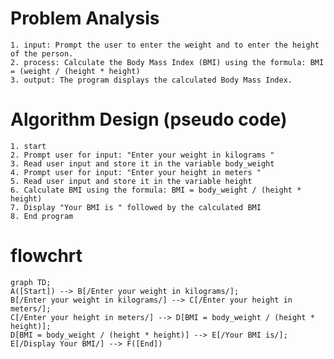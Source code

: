 # Problem Analysis
    1. input: Prompt the user to enter the weight and to enter the height of the person.
    2. process: Calculate the Body Mass Index (BMI) using the formula: BMI = (weight / (height * height)
    3. output: The program displays the calculated Body Mass Index.

# Algorithm Design (pseudo code)
    1. start
    2. Prompt user for input: "Enter your weight in kilograms "
    3. Read user input and store it in the variable body_weight
    4. Prompt user for input: "Enter your height in meters "
    5. Read user input and store it in the variable height
    6. Calculate BMI using the formula: BMI = body_weight / (height * height)
    7. Display "Your BMI is " followed by the calculated BMI
    8. End program
# flowchrt

```mermaid
graph TD;
A([Start]) --> B[/Enter your weight in kilograms/];
B[/Enter your weight in kilograms/] --> C[/Enter your height in meters/];
C[/Enter your height in meters/] --> D[BMI = body_weight / (height * height)];
D[BMI = body_weight / (height * height)] --> E[/Your BMI is/];
E[/Display Your BMI/] --> F([End])
